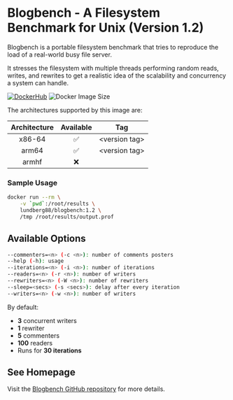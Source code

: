 # Blogbench - A Filesystem Benchmark for Unix (Version 1.2)

Blogbench is a portable filesystem benchmark that tries to reproduce the load of a real-world busy file server.

It stresses the filesystem with multiple threads performing random reads, writes, and rewrites to get a realistic idea of the scalability and concurrency a system can handle.

[![DockerHub](https://img.shields.io/badge/DockerHub-blue?logo=docker)](https://hub.docker.com/)
![Docker Image Size](https://img.shields.io/docker/image-size/lundberg88/blogbench/1.2?logo=docker&label=image%20size)

The architectures supported by this image are:

| Architecture | Available | Tag |
| :----: | :----: | ---- |
| x86-64 | ✅ | \<version tag\> |
| arm64 | ✅ | \<version tag\> |
| armhf | ❌ | |


### Sample Usage

```bash
docker run --rm \
    -v `pwd`:/root/results \
    lundberg88/blogbench:1.2 \
    /tmp /root/results/output.prof
```

## Available Options
```bash
--commenters=<n> (-c <n>): number of comments posters
--help (-h): usage
--iterations=<n> (-i <n>): number of iterations
--readers=<n> (-r <n>): number of writers
--rewriters=<n> (-W <n>): number of rewriters
--sleep=<secs> (-s <secs>): delay after every iteration
--writers=<n> (-w <n>): number of writers
```

By default:
- **3** concurrent writers
- **1** rewriter 
- **5** commenters  
- **100** readers  
- Runs for **30 iterations**


## See Homepage

Visit the [Blogbench GitHub repository](https://github.com/jedisct1/Blogbench) for more details.
